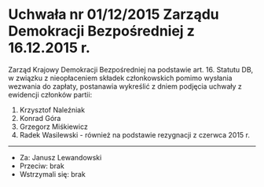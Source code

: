 # Uchwała nr 01/12/2015 Zarządu Demokracji Bezpośredniej z 16.12.2015 r.

Zarząd Krajowy Demokracji Bezpośredniej na podstawie art. 16. Statutu DB, w związku z nieopłaceniem składek członkowskich pomimo wysłania wezwania do zapłaty, postanawia wykreślić z dniem podjęcia uchwały z ewidencji członków partii:

1. Krzysztof Naleźniak
2. Konrad Góra
3. Grzegorz Miśkiewicz
4. Radek Wasilewski - również na podstawie rezygnacji z czerwca 2015 r.

---

* Za: Janusz Lewandowski
* Przeciw: brak
* Wstrzymali się: brak
